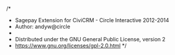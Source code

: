 /* 
 * Sagepay Extension for CiviCRM - Circle Interactive 2012-2014
 * Author: andyw@circle
 *
 * Distributed under the GNU General Public License, version 2
 * https://www.gnu.org/licenses/gpl-2.0.html 
 */
